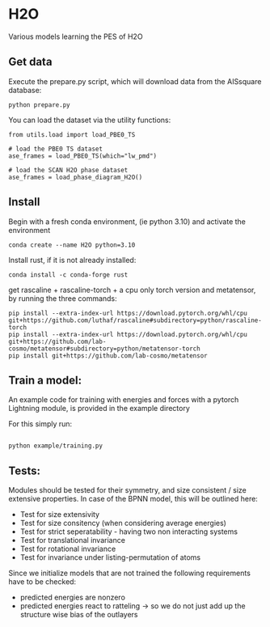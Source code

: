 # H2O
Various models learning the PES of H2O


## Get data

Execute the prepare.py script, which will download data from the AISsquare database:

```
python prepare.py
```

You can load the dataset via the utility functions:
```
from utils.load import load_PBE0_TS

# load the PBE0 TS dataset
ase_frames = load_PBE0_TS(which="lw_pmd")

# load the SCAN H2O phase dataset
ase_frames = load_phase_diagram_H2O()

```

## Install

Begin with a fresh conda environment, (ie python 3.10) and activate the environment
```
conda create --name H2O python=3.10
```

Install rust, if it is not already installed:
```
conda install -c conda-forge rust
```

get rascaline + rascaline-torch + a cpu only torch version and metatensor, by running the three commands:

```
pip install --extra-index-url https://download.pytorch.org/whl/cpu git+https://github.com/luthaf/rascaline#subdirectory=python/rascaline-torch
pip install --extra-index-url https://download.pytorch.org/whl/cpu git+https://github.com/lab-cosmo/metatensor#subdirectory=python/metatensor-torch
pip install git+https://github.com/lab-cosmo/metatensor
```

## Train a model:

An example code for training with energies and forces
with a pytorch Lightning module, is provided in the example directory

For this simply run:

```

python example/training.py

```


## Tests:

Modules should be tested for their symmetry, and size consistent / size extensive properties.
In case of the BPNN model, this will be outlined here:

- Test for size extensivity
- Test for size consitency (when considering average energies)
- Test for strict seperatability - having two non interacting systems
- Test for translational invariance
- Test for rotational invariance
- Test for invariance under listing-permutation of atoms

Since we initialize models that are not trained the following requirements have to be checked:
- predicted energies are nonzero
- predicted energies react to ratteling -> so we do not just add up the structure wise bias of the outlayers
